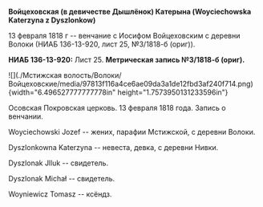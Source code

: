 **Войцеховская (в девичестве Дышлёнок) Катерына (Woyciechowska Katerzyna
z Dyszlonkow)**

13 февраля 1818 г -- венчание с Иосифом Войцеховским с деревни Волоки
(НИАБ 136-13-920, лист 25, №3/1818-б (ориг)).

**НИАБ 136-13-920:** Лист 25. **Метрическая запись №3/1818-б (ориг).**

![](./Мстижская волость/Волоки/Войцеховские/media/97813f116a4ce6ae09da3a1de12fbd3af240f714.png){width="6.496527777777778in"
height="1.7573950131233596in"}

Осовская Покровская церковь. 13 февраля 1818 года. Запись о венчании.

Woyciechowski Jozef -- жених, парафии Мстижской, с деревни Волоки.

Dyszlonkowna Katerzyna -- невеста, девка, с деревни Нивки.

Dyszlonak Jlluk -- свидетель.

Dyszlonak Michał -- свидетель.

Woyniewicz Tomasz -- ксёндз.
